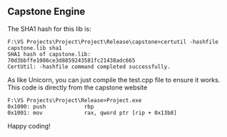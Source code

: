 ## Capstone Engine

The SHA1 hash for this lib is: 
```
F:\VS Projects\Project\Project\Release\capstone>certutil -hashfile capstone.lib sha1
SHA1 hash of capstone.lib:
70d3bbffe1086ce3d8859243581fc21438adc665
CertUtil: -hashfile command completed successfully.
```

As like Unicorn, you can just compile the test.cpp file to ensure it works. This code is directly from the capstone website
```
F:\VS Projects\Project\Release>Project.exe
0x1000: push            rbp
0x1001: mov             rax, qword ptr [rip + 0x13b8]
```

Happy coding!
